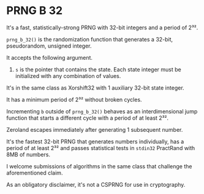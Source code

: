 # PRNG B 32

It's a fast, statistically-strong PRNG with 32-bit integers and a period of 2³².

`prng_b_32()` is the randomization function that generates a 32-bit, pseudorandom, unsigned integer.

It accepts the following argument.

1. `s` is the pointer that contains the state. Each state integer must be initialized with any combination of values.

It's in the same class as Xorshift32 with 1 auxiliary 32-bit state integer.

It has a minimum period of 2³² without broken cycles.

Incrementing `b` outside of `prng_b_32()` behaves as an interdimensional jump function that starts a different cycle with a period of at least 2³².

Zeroland escapes immediately after generating 1 subsequent number.

It's the fastest 32-bit PRNG that generates numbers individually, has a period of at least 2³² and passes statistical tests in `stdin32` PractRand with 8MB of numbers.

I welcome submissions of algorithms in the same class that challenge the aforementioned claim.

As an obligatory disclaimer, it's not a CSPRNG for use in cryptography.

